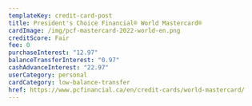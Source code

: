 ```yaml
---
templateKey: credit-card-post
title: President's Choice Financial® World Mastercard®
cardImage: /img/pcf-mastercard-2022-world-en.png
creditScore: Fair
fee: 0
purchaseInterest: "12.97"
balanceTransferInterest: "0.97"
cashAdvanceInterest: "22.97"
userCategory: personal
cardCategory: low-balance-transfer
href: https://www.pcfinancial.ca/en/credit-cards/world-mastercard/
---
```

